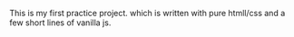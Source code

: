 This is my first practice project.
which is written with pure htmll/css
and a few short lines of vanilla js.
